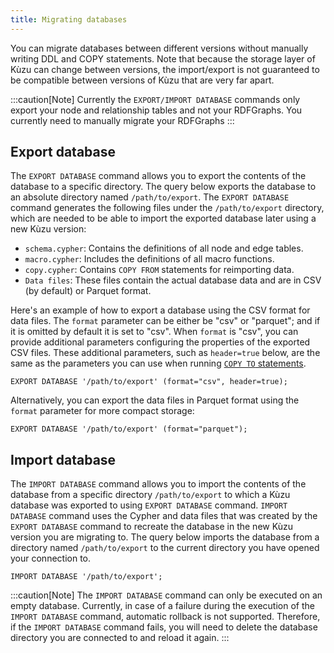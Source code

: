 ```yaml
---
title: Migrating databases
---
```


You can migrate databases between different versions without manually writing DDL and COPY statements.
Note that because the storage layer of Kùzu can change between versions, the import/export is not
guaranteed to be compatible between versions of Kùzu that are very far apart.

:::caution[Note]
Currently the `EXPORT/IMPORT DATABASE` commands only export your node and relationship
tables and not your RDFGraphs. You currently need to manually migrate your RDFGraphs
:::

## Export database

The `EXPORT DATABASE` command allows you to export the contents of the database to a specific directory.
The query below exports the database to an absolute directory named `/path/to/export`.
The `EXPORT DATABASE` command generates the following files under the `/path/to/export` directory, which
are needed to be able to import the exported database later using a new Kùzu version:  
- `schema.cypher`: Contains the definitions of all node and edge tables.
- `macro.cypher`: Includes the definitions of all macro functions.
- `copy.cypher`: Contains `COPY FROM` statements for reimporting data.
- `Data files`: These files contain the actual database data and are in CSV (by default) or Parquet format.

Here's an example of how to export a database using the CSV format for data files.
The `format` parameter can be either be "csv" or "parquet"; and if it is omitted by default it is set to "csv". 
When `format` is "csv", you can provide additional parameters configuring the properties of the exported CSV files. These additional
parameters, such as `header=true` below, are the same as the parameters you can use when running [`COPY TO` statements](../export/csv).

```cypher
EXPORT DATABASE '/path/to/export' (format="csv", header=true);
```

Alternatively, you can export the data files in Parquet format using the `format` parameter for more compact storage:

```cypher
EXPORT DATABASE '/path/to/export' (format="parquet");
```


## Import database

The `IMPORT DATABASE` command allows you to import the contents of the database from a specific directory `/path/to/export` to which
a Kùzu database was exported to using `EXPORT DATABASE` command. `IMPORT DATABASE` command uses the
Cypher and data files that was created by the `EXPORT DATABASE` command to recreate the database in the new Kùzu version you
are migrating to.
The query below imports the database from a directory named `/path/to/export` to 
the current directory you have opened your connection to.
```cypher
IMPORT DATABASE '/path/to/export';
```

:::caution[Note]
The `IMPORT DATABASE` command can only be executed on an empty database.
Currently, in case of a failure during the execution of the `IMPORT DATABASE` command,
automatic rollback is not supported. Therefore, if the `IMPORT DATABASE` command fails, you will need to delete the 
database directory you are connected to and reload it again.
:::
